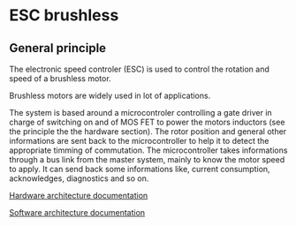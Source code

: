 # ESC brushless

## General principle

The electronic speed controler (ESC) is used to control the rotation and speed of a brushless motor.

Brushless motors are widely used in lot of applications.

The system is based around a microcontroler controlling a gate driver in charge of switching on and of MOS FET to power the motors inductors (see the principle the the hardware section).
The rotor position and general other informations are sent back to the microcontroller to help it to detect the appropriate timming of commutation.
The microcontroller takes informations through a bus link from the master system, mainly to know the motor speed to apply.
It can send back some informations like, current consumption, acknowledges, diagnostics and so on.

[Hardware architecture documentation](./01-documentation/hardware_architecture.md)

[Software architecture documentation](./01-documentation/software_architecture.md)
